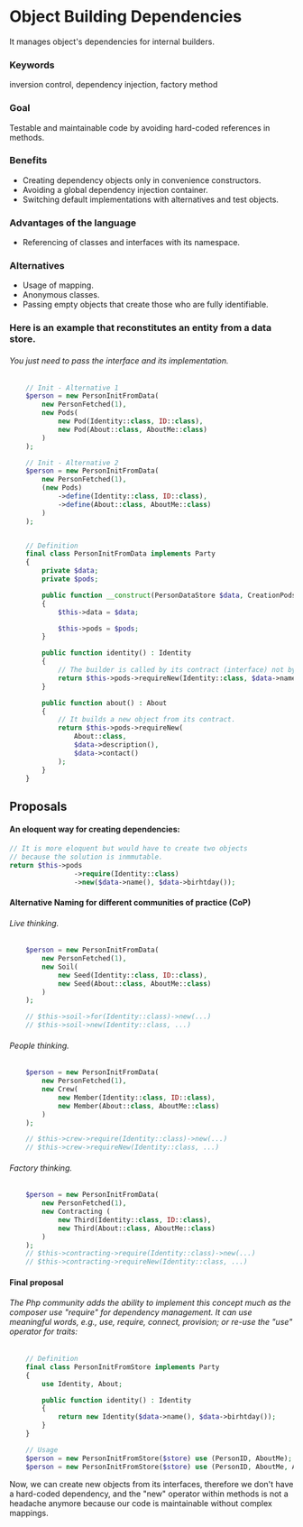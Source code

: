 # Object Building Dependencies
It manages object's dependencies for internal builders.


### Keywords
inversion control, dependency injection, factory method

### Goal
Testable and maintainable code by avoiding hard-coded references in methods.

### Benefits
- Creating dependency objects only in convenience constructors.
- Avoiding a global dependency injection container.
- Switching default implementations with alternatives and test objects.

### Advantages of the language
- Referencing of classes and interfaces with its namespace.

### Alternatives
- Usage of mapping.
- Anonymous classes.
- Passing empty objects that create those who are fully identifiable.

### Here is an example that reconstitutes an entity from a data store.
###### You just need to pass the interface and its implementation.

```php
    // Init - Alternative 1
    $person = new PersonInitFromData(
        new PersonFetched(1),
        new Pods(
            new Pod(Identity::class, ID::class),
            new Pod(About::class, AboutMe::class)
        )
    );  

    // Init - Alternative 2
    $person = new PersonInitFromData(
        new PersonFetched(1),
        (new Pods)
            ->define(Identity::class, ID::class),
            ->define(About::class, AboutMe::class)
        )
    );  


    // Definition
    final class PersonInitFromData implements Party
    {
        private $data;
        private $pods;

        public function __construct(PersonDataStore $data, CreationPods $pods)
        {
            $this->data = $data;

            $this->pods = $pods;
        }

        public function identity() : Identity
        {
            // The builder is called by its contract (interface) not by its concrete name.
            return $this->pods->requireNew(Identity::class, $data->name(), $data->birhtday());
        }

        public function about() : About
        {
            // It builds a new object from its contract.
            return $this->pods->requireNew(
                About::class, 
                $data->description(), 
                $data->contact()
            );
        }
    }  
```

## Proposals

#### An eloquent way for creating dependencies:
```php
// It is more eloquent but would have to create two objects 
// because the solution is inmmutable.
return $this->pods
                ->require(Identity::class)
                ->new($data->name(), $data->birhtday());
```                

#### Alternative Naming for different communities of practice (CoP) 
###### Live thinking.
```php
    $person = new PersonInitFromData(
        new PersonFetched(1),
        new Soil(
            new Seed(Identity::class, ID::class),
            new Seed(About::class, AboutMe::class)
        )
    );    

    // $this->soil->for(Identity::class)->new(...)
    // $this->soil->new(Identity::class, ...)
```        

###### People thinking.
```php
    $person = new PersonInitFromData(
        new PersonFetched(1),
        new Crew(
            new Member(Identity::class, ID::class),
            new Member(About::class, AboutMe::class)
        )
    );  

    // $this->crew->require(Identity::class)->new(...)  
    // $this->crew->requireNew(Identity::class, ...)
```

###### Factory thinking.
```php
    $person = new PersonInitFromData(
        new PersonFetched(1),
        new Contracting (
            new Third(Identity::class, ID::class),
            new Third(About::class, AboutMe::class)
        )
    ); 
    // $this->contracting->require(Identity::class)->new(...)  
    // $this->contracting->requireNew(Identity::class, ...)    
```


#### Final proposal
###### The Php community adds the ability to implement this concept much as the composer use "require" for dependency management. It can use meaningful words, e.g., use, require, connect, provision; or re-use the "use" operator for traits:
```php
    // Definition
    final class PersonInitFromStore implements Party 
    {
        use Identity, About;

        public function identity() : Identity
        {
            return new Identity($data->name(), $data->birhtday());
        }        
    }

    // Usage
    $person = new PersonInitFromStore($store) use (PersonID, AboutMe);
    $person = new PersonInitFromStore($store) use (PersonID, AboutMe, AboutMeTest);
```    

Now, we can create new objects from its interfaces, therefore we don't have a hard-coded dependency, and the "new" operator within methods is not a headache anymore because our code is maintainable without complex mappings.
